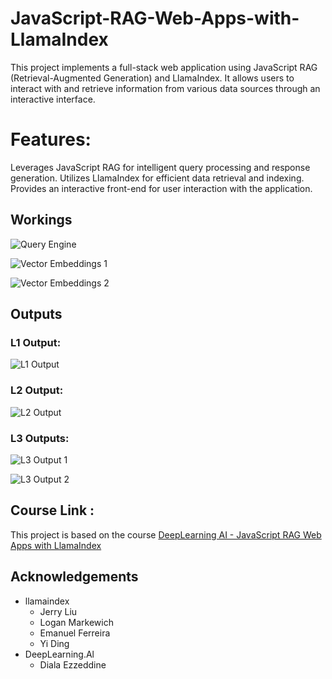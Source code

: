 
# JavaScript-RAG-Web-Apps-with-LlamaIndex

This project implements a full-stack web application using JavaScript RAG (Retrieval-Augmented Generation) and LlamaIndex. It allows users to interact with and retrieve information from various data sources through an interactive interface.

# Features:

Leverages JavaScript RAG for intelligent query processing and response generation.
Utilizes LlamaIndex for efficient data retrieval and indexing.
Provides an interactive front-end for user interaction with the application.

## Workings
![Query Engine](https://github.com/AasimMalik20/JavaScript-RAG-Web-Apps-with-LlamaIndex/assets/68051104/fdc6a7f0-87bf-4a9f-bcfc-611336743803)

![Vector Embeddings 1](https://github.com/AasimMalik20/JavaScript-RAG-Web-Apps-with-LlamaIndex/assets/68051104/219e7b4e-267f-491c-ac14-2ff66ace8c99)

![Vector Embeddings 2](https://github.com/AasimMalik20/JavaScript-RAG-Web-Apps-with-LlamaIndex/assets/68051104/c286b15d-2fa6-4f56-a731-613c27893a87)

## Outputs
### L1 Output:
![L1 Output](https://github.com/AasimMalik20/JavaScript-RAG-Web-Apps-with-LlamaIndex/assets/68051104/9856847d-28f3-4dda-8892-627c6f687fde)

### L2 Output:
![L2 Output](https://github.com/AasimMalik20/JavaScript-RAG-Web-Apps-with-LlamaIndex/assets/68051104/c1ac96ae-90fa-49c2-9f19-ff47f71f80c0)

### L3 Outputs:
![L3 Output 1](https://github.com/AasimMalik20/JavaScript-RAG-Web-Apps-with-LlamaIndex/assets/68051104/e9f88f5f-32eb-4c37-b1d7-e42d135533c9)

![L3 Output 2](https://github.com/AasimMalik20/JavaScript-RAG-Web-Apps-with-LlamaIndex/assets/68051104/22e36d12-757d-4843-bbaa-6c08068bba19)


 ## Course Link : 
 This project is based on the course  [DeepLearning AI - JavaScript RAG Web Apps with LlamaIndex](https://learn.deeplearning.ai/courses/javascript-rag-web-apps-with-llamaindex/lesson/1/introduction)

## Acknowledgements
 - llamaindex
    - Jerry Liu
    - Logan Markewich
    - Emanuel Ferreira
    - Yi Ding
 - DeepLearning.Al
    - Diala Ezzeddine
